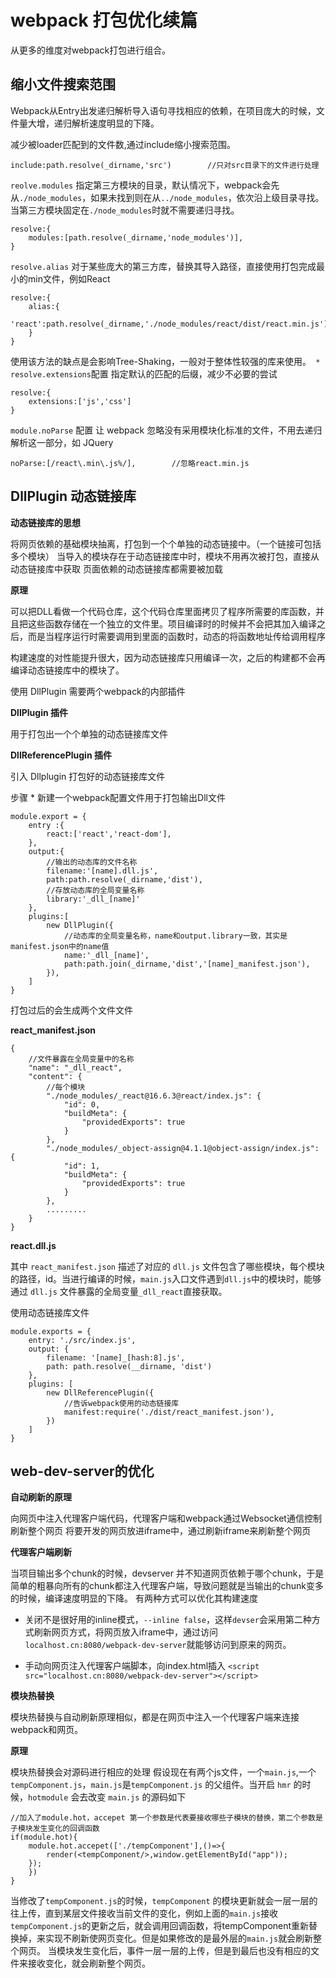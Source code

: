 # webpack 打包优化续篇

从更多的维度对webpack打包进行组合。

## 缩小文件搜索范围

Webpack从Entry出发递归解析导入语句寻找相应的依赖，在项目庞大的时候，文件量大增，递归解析速度明显的下降。

减少被loader匹配到的文件数,通过include缩小搜索范围。
```
include:path.resolve(_dirname,'src')        //只对src目录下的文件进行处理
```
`reolve.modules` 指定第三方模块的目录，默认情况下，webpack会先从`./node_modules`，如果未找到则在从`../node_modules`，依次沿上级目录寻找。当第三方模块固定在`./node_modules`时就不需要递归寻找。

```
resolve:{
    modules:[path.resolve(_dirname,'node_modules')],
}
```
`resolve.alias` 对于某些庞大的第三方库，替换其导入路径，直接使用打包完成最小的min文件，例如React
```
resolve:{
    alias:{
        'react':path.resolve(_dirname,'./node_modules/react/dist/react.min.js'),
    }
}
```
使用该方法的缺点是会影响Tree-Shaking，一般对于整体性较强的库来使用。` * resolve.extensions`配置 指定默认的匹配的后缀，减少不必要的尝试

```
resolve:{
    extensions:['js','css']
}
```
`module.noParse` 配置 让 webpack 忽略没有采用模块化标准的文件，不用去递归解析这一部分，如 JQuery

```
noParse:[/react\.min\.js%/],        //忽略react.min.js
```

## DllPlugin 动态链接库

**动态链接库的思想**

将网页依赖的基础模块抽离，打包到一个个单独的动态链接中。（一个链接可包括多个模块）
当导入的模块存在于动态链接库中时，模块不用再次被打包，直接从动态链接库中获取
页面依赖的动态链接库都需要被加载

**原理**

可以把DLL看做一个代码仓库，这个代码仓库里面拷贝了程序所需要的库函数，并且把这些函数存储在一个独立的文件里。项目编译时的时候并不会把其加入编译之后，而是当程序运行时需要调用到里面的函数时，动态的将函数地址传给调用程序

构建速度的对性能提升很大，因为动态链接库只用编译一次，之后的构建都不会再编译动态链接库中的模块了。

使用 DllPlugin 需要两个webpack的内部插件

**DllPlugin 插件**

用于打包出一个个单独的动态链接库文件

**DllReferencePlugin 插件**

引入 Dllplugin 打包好的动态链接库文件

步骤 * 新建一个webpack配置文件用于打包输出Dll文件

```
module.export = {
    entry :{
        react:['react','react-dom'],
    },
    output:{
        //输出的动态库的文件名称
        filename:'[name].dll.js',
        path:path.resolve(_dirname,'dist'),
        //存放动态库的全局变量名称
        library:'_dll_[name]'
    },
    plugins:[
        new DllPlugin({
            //动态库的全局变量名称，name和output.library一致，其实是manifest.json中的name值
            name:'_dll_[name]',
            path:path.join(_dirname,'dist','[name]_manifest.json'),
        }),
    ]
}
```

打包过后的会生成两个文件文件

**react_manifest.json**

```
{
    //文件暴露在全局变量中的名称
    "name": "_dll_react",
    "content": {
        //每个模块
        "./node_modules/_react@16.6.3@react/index.js": {
            "id": 0,
            "buildMeta": {
                "providedExports": true
            }
        },
        "./node_modules/_object-assign@4.1.1@object-assign/index.js": {
            "id": 1,
            "buildMeta": {
                "providedExports": true
            }
        },
        .........
    }
}
```
**react.dll.js**

其中 `react_manifest.json` 描述了对应的 `dll.js` 文件包含了哪些模块，每个模块的路径，id。当进行编译的时候，`main.js`入口文件遇到`dll.js`中的模块时，能够通过 `dll.js` 文件暴露的全局变量`_dll_react`直接获取。

使用动态链接库文件

```
module.exports = {
    entry: './src/index.js',
    output: {
        filename: '[name]_[hash:8].js',
        path: path.resolve(__dirname, 'dist')
    },
    plugins: [
        new DllReferencePlugin({
            //告诉webpack使用的动态链接库
            manifest:require('./dist/react_manifest.json'),
        })
    ]
}
```

## web-dev-server的优化

**自动刷新的原理**

向网页中注入代理客户端代码，代理客户端和webpack通过Websocket通信控制刷新整个网页
将要开发的网页放进iframe中，通过刷新iframe来刷新整个网页

**代理客户端刷新**

当项目输出多个chunk的时候，devserver 并不知道网页依赖于哪个chunk，于是简单的粗暴向所有的chunk都注入代理客户端，导致问题就是当输出的chunk变多的时候，编译速度明显的下降。
有两种方式可以优化其构建速度 

- 关闭不是很好用的inline模式，`--inline false`，这样`devser`会采用第二种方式刷新网页方式，将网页放入iframe中，通过访问`localhost.cn:8080/webpack-dev-server`就能够访问到原来的网页。

- 手动向网页注入代理客户端脚本，向index.html插入 `<script src="localhost.cn:8080/webpack-dev-server"></script>`

**模块热替换**

模块热替换与自动刷新原理相似，都是在网页中注入一个代理客户端来连接webpack和网页。

**原理**

模块热替换会对源码进行相应的处理 假设现在有两个js文件，一个`main.js`,一个 `tempComponent.js`，`main.js`是`tempComponent.js` 的父组件。当开启 `hmr` 的时候，`hotmodule` 会去改变 `main.js` 的源码如下

```
//加入了module.hot，accepet 第一个参数是代表要接收哪些子模块的替换，第二个参数是子模块发生变化的回调函数
if(module.hot){
    module.hot.accepet(['./tempComponent'],()=>{
        render(<tempComponent/>,window.getElementById("app"));
    });
    })
}
```
当修改了`tempComponent.js`的时候，`tempComponent` 的模块更新就会一层一层的往上传，直到某层文件接收当前文件的变化，例如上面的`main.js`接收`tempComponent.js`的更新之后，就会调用回调函数，将tempComponent重新替换掉，来实现不刷新使网页变化。但是如果修改的是最外层的`main.js`就会刷新整个网页。
当模块发生变化后，事件一层一层的上传，但是到最后也没有相应的文件来接收变化，就会刷新整个网页。